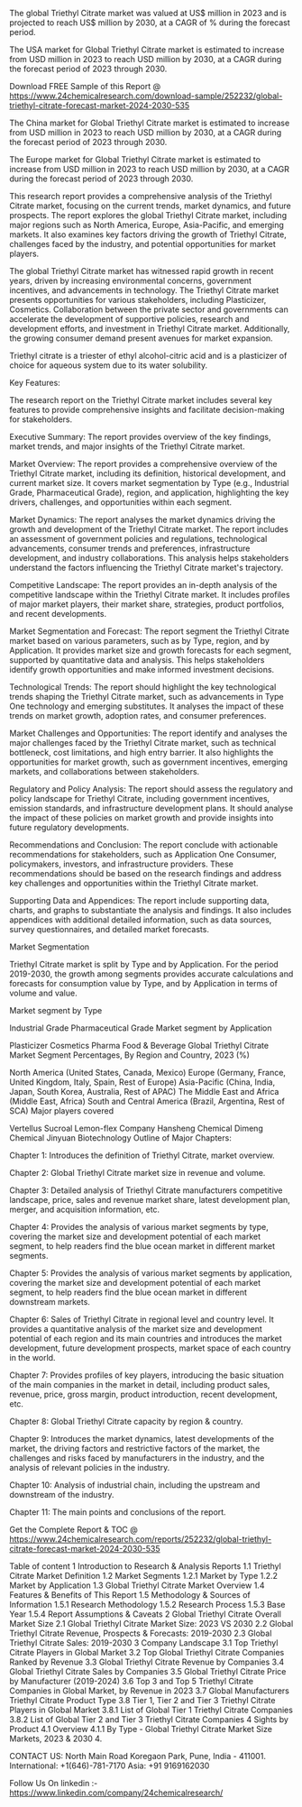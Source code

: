 The global Triethyl Citrate market was valued at US$ million in 2023 and is projected to reach US$ million by 2030, at a CAGR of % during the forecast period.

The USA market for Global Triethyl Citrate market is estimated to increase from USD million in 2023 to reach USD million by 2030, at a CAGR during the forecast period of 2023 through 2030.

Download FREE Sample of this Report @ https://www.24chemicalresearch.com/download-sample/252232/global-triethyl-citrate-forecast-market-2024-2030-535

The China market for Global Triethyl Citrate market is estimated to increase from USD million in 2023 to reach USD million by 2030, at a CAGR during the forecast period of 2023 through 2030.

The Europe market for Global Triethyl Citrate market is estimated to increase from USD million in 2023 to reach USD million by 2030, at a CAGR during the forecast period of 2023 through 2030.

This research report provides a comprehensive analysis of the Triethyl Citrate market, focusing on the current trends, market dynamics, and future prospects. The report explores the global Triethyl Citrate market, including major regions such as North America, Europe, Asia-Pacific, and emerging markets. It also examines key factors driving the growth of Triethyl Citrate, challenges faced by the industry, and potential opportunities for market players.

The global Triethyl Citrate market has witnessed rapid growth in recent years, driven by increasing environmental concerns, government incentives, and advancements in technology. The Triethyl Citrate market presents opportunities for various stakeholders, including Plasticizer, Cosmetics. Collaboration between the private sector and governments can accelerate the development of supportive policies, research and development efforts, and investment in Triethyl Citrate market. Additionally, the growing consumer demand present avenues for market expansion.

Triethyl citrate is a triester of ethyl alcohol-citric acid and is a plasticizer of choice for aqueous system due to its water solubility.

Key Features:

The research report on the Triethyl Citrate market includes several key features to provide comprehensive insights and facilitate decision-making for stakeholders.

Executive Summary: The report provides overview of the key findings, market trends, and major insights of the Triethyl Citrate market.

Market Overview: The report provides a comprehensive overview of the Triethyl Citrate market, including its definition, historical development, and current market size. It covers market segmentation by Type (e.g., Industrial Grade, Pharmaceutical Grade), region, and application, highlighting the key drivers, challenges, and opportunities within each segment.

Market Dynamics: The report analyses the market dynamics driving the growth and development of the Triethyl Citrate market. The report includes an assessment of government policies and regulations, technological advancements, consumer trends and preferences, infrastructure development, and industry collaborations. This analysis helps stakeholders understand the factors influencing the Triethyl Citrate market's trajectory.

Competitive Landscape: The report provides an in-depth analysis of the competitive landscape within the Triethyl Citrate market. It includes profiles of major market players, their market share, strategies, product portfolios, and recent developments.

Market Segmentation and Forecast: The report segment the Triethyl Citrate market based on various parameters, such as by Type, region, and by Application. It provides market size and growth forecasts for each segment, supported by quantitative data and analysis. This helps stakeholders identify growth opportunities and make informed investment decisions.

Technological Trends: The report should highlight the key technological trends shaping the Triethyl Citrate market, such as advancements in Type One technology and emerging substitutes. It analyses the impact of these trends on market growth, adoption rates, and consumer preferences.

Market Challenges and Opportunities: The report identify and analyses the major challenges faced by the Triethyl Citrate market, such as technical bottleneck, cost limitations, and high entry barrier. It also highlights the opportunities for market growth, such as government incentives, emerging markets, and collaborations between stakeholders.

Regulatory and Policy Analysis: The report should assess the regulatory and policy landscape for Triethyl Citrate, including government incentives, emission standards, and infrastructure development plans. It should analyse the impact of these policies on market growth and provide insights into future regulatory developments.

Recommendations and Conclusion: The report conclude with actionable recommendations for stakeholders, such as Application One Consumer, policymakers, investors, and infrastructure providers. These recommendations should be based on the research findings and address key challenges and opportunities within the Triethyl Citrate market.

Supporting Data and Appendices: The report include supporting data, charts, and graphs to substantiate the analysis and findings. It also includes appendices with additional detailed information, such as data sources, survey questionnaires, and detailed market forecasts.

Market Segmentation

Triethyl Citrate market is split by Type and by Application. For the period 2019-2030, the growth among segments provides accurate calculations and forecasts for consumption value by Type, and by Application in terms of volume and value.

Market segment by Type

Industrial Grade
Pharmaceutical Grade
Market segment by Application

Plasticizer
Cosmetics
Pharma
Food & Beverage
Global Triethyl Citrate Market Segment Percentages, By Region and Country, 2023 (%)

North America (United States, Canada, Mexico)
Europe (Germany, France, United Kingdom, Italy, Spain, Rest of Europe)
Asia-Pacific (China, India, Japan, South Korea, Australia, Rest of APAC)
The Middle East and Africa (Middle East, Africa)
South and Central America (Brazil, Argentina, Rest of SCA)
Major players covered

Vertellus
Sucroal
Lemon-flex Company
Hansheng Chemical
Dimeng Chemical
Jinyuan Biotechnology
Outline of Major Chapters:

Chapter 1: Introduces the definition of Triethyl Citrate, market overview.

Chapter 2: Global Triethyl Citrate market size in revenue and volume.

Chapter 3: Detailed analysis of Triethyl Citrate manufacturers competitive landscape, price, sales and revenue market share, latest development plan, merger, and acquisition information, etc.

Chapter 4: Provides the analysis of various market segments by type, covering the market size and development potential of each market segment, to help readers find the blue ocean market in different market segments.

Chapter 5: Provides the analysis of various market segments by application, covering the market size and development potential of each market segment, to help readers find the blue ocean market in different downstream markets.

Chapter 6: Sales of Triethyl Citrate in regional level and country level. It provides a quantitative analysis of the market size and development potential of each region and its main countries and introduces the market development, future development prospects, market space of each country in the world.

Chapter 7: Provides profiles of key players, introducing the basic situation of the main companies in the market in detail, including product sales, revenue, price, gross margin, product introduction, recent development, etc.

Chapter 8: Global Triethyl Citrate capacity by region & country.

Chapter 9: Introduces the market dynamics, latest developments of the market, the driving factors and restrictive factors of the market, the challenges and risks faced by manufacturers in the industry, and the analysis of relevant policies in the industry.

Chapter 10: Analysis of industrial chain, including the upstream and downstream of the industry.

Chapter 11: The main points and conclusions of the report.

Get the Complete Report & TOC @ https://www.24chemicalresearch.com/reports/252232/global-triethyl-citrate-forecast-market-2024-2030-535

Table of content
1 Introduction to Research & Analysis Reports
1.1 Triethyl Citrate Market Definition
1.2 Market Segments
1.2.1 Market by Type
1.2.2 Market by Application
1.3 Global Triethyl Citrate Market Overview
1.4 Features & Benefits of This Report
1.5 Methodology & Sources of Information
1.5.1 Research Methodology
1.5.2 Research Process
1.5.3 Base Year
1.5.4 Report Assumptions & Caveats
2 Global Triethyl Citrate Overall Market Size
2.1 Global Triethyl Citrate Market Size: 2023 VS 2030
2.2 Global Triethyl Citrate Revenue, Prospects & Forecasts: 2019-2030
2.3 Global Triethyl Citrate Sales: 2019-2030
3 Company Landscape
3.1 Top Triethyl Citrate Players in Global Market
3.2 Top Global Triethyl Citrate Companies Ranked by Revenue
3.3 Global Triethyl Citrate Revenue by Companies
3.4 Global Triethyl Citrate Sales by Companies
3.5 Global Triethyl Citrate Price by Manufacturer (2019-2024)
3.6 Top 3 and Top 5 Triethyl Citrate Companies in Global Market, by Revenue in 2023
3.7 Global Manufacturers Triethyl Citrate Product Type
3.8 Tier 1, Tier 2 and Tier 3 Triethyl Citrate Players in Global Market
3.8.1 List of Global Tier 1 Triethyl Citrate Companies
3.8.2 List of Global Tier 2 and Tier 3 Triethyl Citrate Companies
4 Sights by Product
4.1 Overview
4.1.1 By Type - Global Triethyl Citrate Market Size Markets, 2023 & 2030
4.

CONTACT US:
North Main Road Koregaon Park, Pune, India - 411001.
International: +1(646)-781-7170
Asia: +91 9169162030

Follow Us On linkedin :- https://www.linkedin.com/company/24chemicalresearch/
